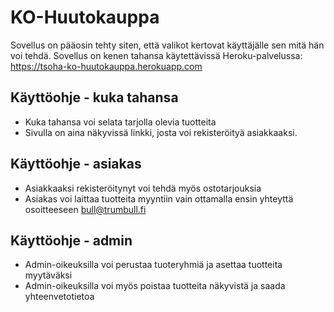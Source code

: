 # KO-Huutokauppa

Sovellus on pääosin tehty siten, että valikot kertovat käyttäjälle sen mitä hän voi tehdä.
Sovellus on kenen tahansa käytettävissä Heroku-palvelussa: https://tsoha-ko-huutokauppa.herokuapp.com

## Käyttöohje - kuka tahansa

- Kuka tahansa voi selata tarjolla olevia tuotteita
- Sivulla on aina näkyvissä linkki, josta voi rekisteröityä asiakkaaksi.

## Käyttöohje - asiakas

- Asiakkaaksi rekisteröitynyt voi tehdä myös ostotarjouksia
- Asiakas voi laittaa tuotteita myyntiin vain ottamalla ensin yhteyttä osoitteeseen bull@trumbull.fi

## Käyttöohje - admin

- Admin-oikeuksilla voi perustaa tuoteryhmiä ja asettaa tuotteita myytäväksi
- Admin-oikeuksilla voi myös poistaa tuotteita näkyvistä ja saada yhteenvetotietoa

